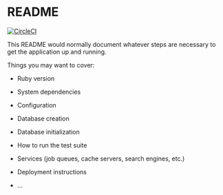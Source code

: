 # README
[![CircleCI](https://circleci.com/gh/ston1x/chisinau-air-quality/tree/master.svg?style=svg)](https://circleci.com/gh/ston1x/chisinau-air-quality/tree/master)

This README would normally document whatever steps are necessary to get the
application up and running.

Things you may want to cover:

* Ruby version

* System dependencies

* Configuration

* Database creation

* Database initialization

* How to run the test suite

* Services (job queues, cache servers, search engines, etc.)

* Deployment instructions

* ...

